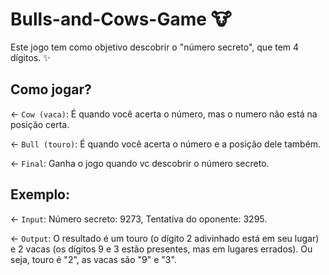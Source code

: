# Bulls-and-Cows-Game 🐮

 Este jogo tem como objetivo descobrir o "número secreto", que tem 4 dígitos. ✨

## Como jogar?

← `Cow (vaca)`: É quando você acerta o número, mas o numero não está na posição certa.

← `Bull (touro)`: É quando você acerta o número e a posição dele também.

← `Final`: Ganha o jogo quando vc descobrir o número secreto.

## Exemplo:

← `Input`: Número secreto: 9273, Tentativa do oponente: 3295.

← `Output`: O resultado é um touro (o dígito 2 adivinhado está em seu lugar) e 2 vacas (os dígitos 9 e 3 estão presentes, mas em lugares errados). Ou seja, touro é "2", as vacas são "9" e "3".
